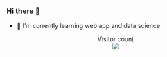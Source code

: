 ### Hi there 👋
<!-- - 🔭 I’m currently working on  -->
- 🌱 I’m currently learning web app and data science
<p align="center"> 
  Visitor count<br>
  <img src="https://profile-counter.glitch.me/dakkenkd/count.svg" />
</p>

<!--
**peartrees/peartrees** is a ✨ _special_ ✨ repository because its `README.md` (this file) appears on your GitHub profile.

Here are some ideas to get you started:

- 👯 I’m looking to collaborate on ...
- 🤔 I’m looking for help with ...
- 💬 Ask me about ...
- 📫 How to reach me: ...
- 😄 Pronouns: ...
- ⚡ Fun fact: ...
-->
